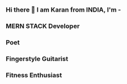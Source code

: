 ### Hi there 👋 I am Karan from INDIA, I'm - 
### MERN STACK Developer
### Poet
### Fingerstyle Guitarist
### Fitness Enthusiast

<!--
**karansinghnegi/karansinghnegi** is a ✨ _special_ ✨ repository because its `README.md` (this file) appears on your GitHub profile.

Here are some ideas to get you started:

- 🔭 I’m currently working on ...
- 🌱 I’m currently learning ...
- 👯 I’m looking to collaborate on ...
- 🤔 I’m looking for help with ...
- 💬 Ask me about ...
- 📫 How to reach me: ...
- 😄 Pronouns: ...
- ⚡ Fun fact: ...
-->
